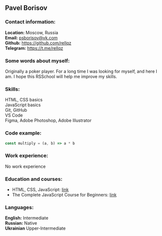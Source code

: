 ## Pavel Borisov

### Contact information:

**Location:** Moscow, Russia  
**Email:** <psborisov@vk.com>  
**Github:** <https://github.com/rellqz>  
**Telegram:** <https://t.me/rellqz>

### Some words about myself:

Originally a poker player. For a long time I was looking for myself, and here I am. I hope this RSSchool will help me improve my skills.

### Skills:

HTML, CSS basics   
JavaScript basics   
Git, GitHub  
VS Code    
Figma, Adobe Photoshop, Adobe Illustrator

### Code example:

```js
const multiply = (a, b) => a * b
```

### Work experience:

No work experience

### Education and courses:

*   HTML, CSS, JavaScript: [link](https://practicum.yandex.ru/trainer/web/lesson/17973ae9-3a69-437f-9c47-96c82bfc47de/)
*   The Complete JavaScript Course for Beginners: [link](https://youtu.be/CxgOKJh4zWE)

### Languages:

**English:** Intermediate  
**Russian:** Native  
**Ukrainian** Upper-Intermediate
